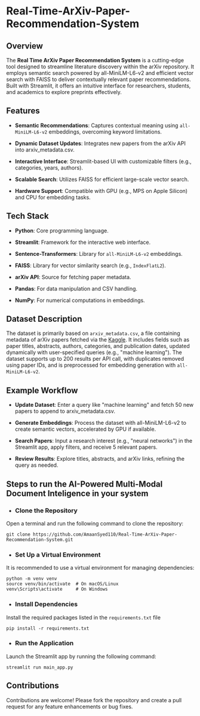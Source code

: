 # Real-Time-ArXiv-Paper-Recommendation-System

## Overview
The **Real Time ArXiv Paper Recommendation System** is a cutting-edge tool designed to streamline literature discovery within the arXiv repository. It employs semantic search powered by all-MiniLM-L6-v2 and efficient vector search with FAISS to deliver contextually relevant paper recommendations. Built with Streamlit, it offers an intuitive interface for researchers, students, and academics to explore preprints effectively.

## Features

- **Semantic Recommendations**: Captures contextual meaning using ``all-MiniLM-L6-v2`` embeddings, overcoming keyword limitations.



- **Dynamic Dataset Updates**: Integrates new papers from the arXiv API into arxiv_metadata.csv.



- **Interactive Interface**: Streamlit-based UI with customizable filters (e.g., categories, years, authors).



- **Scalable Search**: Utilizes FAISS for efficient large-scale vector search.



- **Hardware Support**: Compatible with GPU (e.g., MPS on Apple Silicon) and CPU for embedding tasks.

## Tech Stack
- **Python**: Core programming language.



- **Streamlit**: Framework for the interactive web interface.



- **Sentence-Transformers**: Library for ``all-MiniLM-L6-v2`` embeddings.



- **FAISS**: Library for vector similarity search (e.g., ``IndexFlatL2``).



- **arXiv API**: Source for fetching paper metadata.



- **Pandas**: For data manipulation and CSV handling.



- **NumPy**: For numerical computations in embeddings.


## Dataset Description
The dataset is primarily based on ``arxiv_metadata.csv``, a file containing metadata of arXiv papers fetched via the [Kaggle](https://www.kaggle.com/datasets/Cornell-University/arxiv). It includes fields such as paper titles, abstracts, authors, categories, and publication dates, updated dynamically with user-specified queries (e.g., "machine learning"). The dataset supports up to 200 results per API call, with duplicates removed using paper IDs, and is preprocessed for embedding generation with ``all-MiniLM-L6-v2``.


## Example Workflow
- **Update Dataset**: Enter a query like "machine learning" and fetch 50 new papers to append to arxiv_metadata.csv.



- **Generate Embeddings**: Process the dataset with all-MiniLM-L6-v2 to create semantic vectors, accelerated by GPU if available.



- **Search Papers**: Input a research interest (e.g., "neural networks") in the Streamlit app, apply filters, and receive 5 relevant papers.



- **Review Results**: Explore titles, abstracts, and arXiv links, refining the query as needed.


## Steps to run the AI-Powered Multi-Modal Document Inteligence in your system
- ### Clone the Repository
Open a terminal and run the following command to clone the repository:

```
git clone https://github.com/AmaanSyed110/Real-Time-ArXiv-Paper-Recommendation-System.git
```
- ### Set Up a Virtual Environment
It is recommended to use a virtual environment for managing dependencies:

```
python -m venv venv
source venv/bin/activate  # On macOS/Linux
venv\Scripts\activate     # On Windows
```
- ### Install Dependencies
Install the required packages listed in the ```requirements.txt``` file
```
pip install -r requirements.txt
```

- ### Run the Application
Launch the Streamlit app by running the following command:
```
streamlit run main_app.py
```


## Contributions
Contributions are welcome! Please fork the repository and create a pull request for any feature enhancements or bug fixes.


